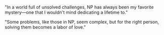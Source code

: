 "In a world full of unsolved challenges, NP has always been my favorite mystery—one that I wouldn't mind dedicating a lifetime to."

"Some problems, like those in NP, seem complex, but for the right person, solving them becomes a labor of love."

